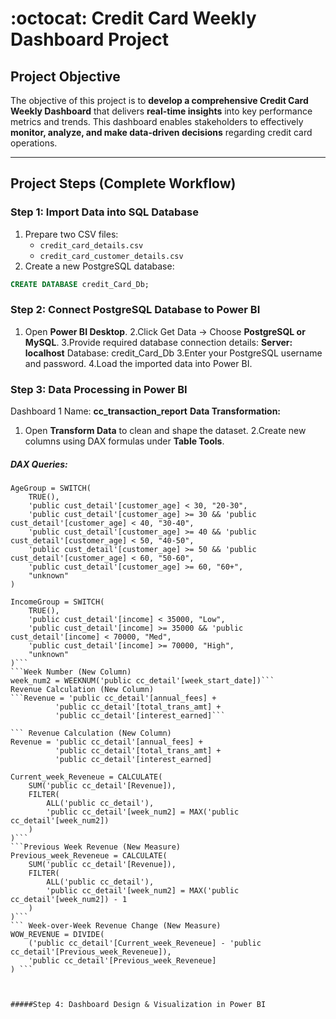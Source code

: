 # :octocat: Credit Card Weekly Dashboard Project

## Project Objective

The objective of this project is to **develop a comprehensive Credit Card Weekly Dashboard** that delivers **real-time insights** into key performance metrics and trends. This dashboard enables stakeholders to effectively **monitor, analyze, and make data-driven decisions** regarding credit card operations.

---

## Project Steps (Complete Workflow)

### Step 1: Import Data into SQL Database
1. Prepare two CSV files:
   - `credit_card_details.csv`
   - `credit_card_customer_details.csv`
2. Create a new PostgreSQL database:
```sql
CREATE DATABASE credit_Card_Db;
```
### Step 2: Connect PostgreSQL Database to Power BI
1. Open **Power BI Desktop**.
2.Click Get Data → Choose **PostgreSQL or MySQL**.
3.Provide required database connection details:
  **Server: localhost**
  Database: credit_Card_Db
3.Enter your PostgreSQL username and password.
4.Load the imported data into Power BI.
### Step 3: Data Processing in Power BI
Dashboard 1 Name: **cc_transaction_report**
**Data Transformation:**
1. Open **Transform Data** to clean and shape the dataset.
2.Create new columns using DAX formulas under **Table Tools**.
##### DAX Queries: 
``` Age Grouping (New Column)
AgeGroup = SWITCH(
    TRUE(),
    'public cust_detail'[customer_age] < 30, "20-30",
    'public cust_detail'[customer_age] >= 30 && 'public cust_detail'[customer_age] < 40, "30-40",
    'public cust_detail'[customer_age] >= 40 && 'public cust_detail'[customer_age] < 50, "40-50",
    'public cust_detail'[customer_age] >= 50 && 'public cust_detail'[customer_age] < 60, "50-60",
    'public cust_detail'[customer_age] >= 60, "60+",
    "unknown"
)
```
```Income Grouping (New Column)
IncomeGroup = SWITCH(
    TRUE(),
    'public cust_detail'[income] < 35000, "Low",
    'public cust_detail'[income] >= 35000 && 'public cust_detail'[income] < 70000, "Med",
    'public cust_detail'[income] >= 70000, "High",
    "unknown"
)```
```Week Number (New Column)
week_num2 = WEEKNUM('public cc_detail'[week_start_date])```
Revenue Calculation (New Column)
```Revenue = 'public cc_detail'[annual_fees] + 
          'public cc_detail'[total_trans_amt] + 
          'public cc_detail'[interest_earned]```

``` Revenue Calculation (New Column)
Revenue = 'public cc_detail'[annual_fees] + 
          'public cc_detail'[total_trans_amt] + 
          'public cc_detail'[interest_earned]
```
```Current Week Revenue (New Measure)
Current_week_Reveneue = CALCULATE(
    SUM('public cc_detail'[Revenue]),
    FILTER(
        ALL('public cc_detail'),
        'public cc_detail'[week_num2] = MAX('public cc_detail'[week_num2])
    )
)```
```Previous Week Revenue (New Measure)
Previous_week_Reveneue = CALCULATE(
    SUM('public cc_detail'[Revenue]),
    FILTER(
        ALL('public cc_detail'),
        'public cc_detail'[week_num2] = MAX('public cc_detail'[week_num2]) - 1
    )
)```
``` Week-over-Week Revenue Change (New Measure)
WOW_REVENUE = DIVIDE(
    ('public cc_detail'[Current_week_Reveneue] - 'public cc_detail'[Previous_week_Reveneue]),
    'public cc_detail'[Previous_week_Reveneue]
) ```



#####Step 4: Dashboard Design & Visualization in Power BI
